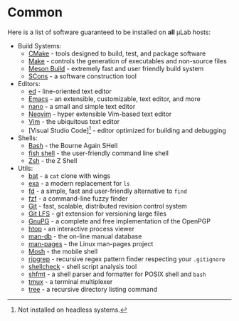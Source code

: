 # Common

Here is a list of software guaranteed to be installed on **all** µLab
hosts:

* Build Systems:
  * [CMake] - tools designed to build, test, and package software
  * [Make] - controls the generation of executables and non-source files
  * [Meson Build] - extremely fast and user friendly build system
  * [SCons] - a software construction tool
* Editors:
  * [ed] - line-oriented text editor
  * [Emacs] - an extensible, customizable, text editor, and more
  * [nano] - a small and simple text editor
  * [Neovim] - hyper extensible Vim-based text editor
  * [Vim] - the ubiquitous text editor
  * [Visual Studio Code][^non-headless] - editor optimized for building
    and debugging
* Shells:
  * [Bash] - the Bourne Again SHell
  * [fish shell] - the user-friendly command line shell
  * [Zsh] - the Z Shell
* Utils:
  * [bat] - a `cat` clone with wings
  * [exa] - a modern replacement for `ls`
  * [fd] - a simple, fast and user-friendly alternative to `find`
  * [fzf] - a command-line fuzzy finder
  * [Git] - fast, scalable, distributed revision control system
  * [Git LFS] - git extension for versioning large files
  * [GnuPG] - a complete and free implementation of the OpenPGP
  * [htop] - an interactive process viewer
  * [man-db] - the on-line manual database
  * [man-pages] - the Linux man-pages project
  * [Mosh] - the mobile shell
  * [ripgrep] - recursive regex pattern finder respecting your
    `.gitignore`
  * [shellcheck] - shell script analysis tool
  * [shfmt] - a shell parser and formatter for POSIX shell and `bash`
  * [tmux] - a terminal multiplexer
  * [tree] - a recursive directory listing command


[^non-headless]: Not installed on headless systems.


[CMake]: https://cmake.org/
[Make]: https://www.gnu.org/software/make/
[Meson Build]: https://mesonbuild.com/
[SCons]: https://scons.org/
[ed]: https://www.gnu.org/software/ed/
[Emacs]: https://www.gnu.org/software/emacs/
[nano]: https://www.nano-editor.org/
[Neovim]: https://neovim.io/
[Vim]: https://www.vim.org/
[Visual Studio Code]: https://code.visualstudio.com/
[Bash]: https://www.gnu.org/software/bash/
[fish shell]: https://fishshell.com/
[Zsh]: https://zsh.sourceforge.io/
[bat]: https://github.com/sharkdp/bat
[exa]: https://the.exa.website/
[fd]: https://github.com/sharkdp/fd
[fzf]: https://github.com/junegunn/fzf
[Git]: https://git-scm.com/
[Git LFS]: https://git-lfs.github.com/
[GnuPG]: https://gnupg.org/
[htop]: https://htop.dev/
[man-db]: https://man-db.gitlab.io/man-db/
[man-pages]: https://www.kernel.org/doc/man-pages/
[Mosh]: https://mosh.org/
[ripgrep]: https://github.com/BurntSushi/ripgrep
[shellcheck]: https://www.shellcheck.net/
[shfmt]: https://github.com/mvdan/sh
[tmux]: https://github.com/tmux/tmux
[tree]: https://mama.indstate.edu/users/ice/tree/
